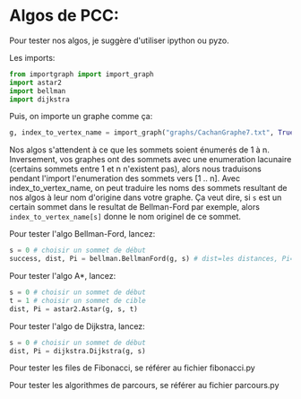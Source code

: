 # Algos de PCC:


Pour tester nos algos, je suggère d'utiliser ipython ou pyzo.

Les imports:
```python
from importgraph import import_graph
import astar2
import bellman
import dijkstra
```


Puis, on importe un graphe comme ça:
```python
g, index_to_vertex_name = import_graph("graphs/CachanGraphe7.txt", True)
```

Nos algos s'attendent à ce que les sommets soient énumerés de 1 à n. Inversement, vos 
graphes ont des sommets avec une enumeration lacunaire (certains sommets entre 1 et n n'existent pas),
alors nous traduisons pendant l'import l'enumeration des sommets vers [1 .. n].
Avec index_to_vertex_name, on peut traduire les noms des sommets resultant de 
nos algos à leur nom d'origine dans votre graphe. Ça veut dire, si `s` est un 
certain sommet dans le resultat de Bellman-Ford par exemple, alors
`index_to_vertex_name[s]` donne le nom originel de ce sommet.


Pour tester l'algo Bellman-Ford, lancez:
```python
s = 0 # choisir un sommet de début
success, dist, Pi = bellman.BellmanFord(g, s) # dist=les distances, Pi=les prédecesseurs
```

Pour tester l'algo A*, lancez:
```python
s = 0 # choisir un sommet de début
t = 1 # choisir un sommet de cible
dist, Pi = astar2.Astar(g, s, t)
```


Pour tester l'algo de Dijkstra, lancez:
```python
s = 0 # choisir un sommet de début
dist, Pi = dijkstra.Dijkstra(g, s)
```

Pour tester les files de Fibonacci, se référer au fichier fibonacci.py

Pour tester les algorithmes de parcours, se référer au fichier parcours.py

